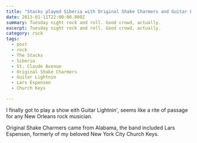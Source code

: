 ```yaml
---
title: "Stacks played Siberia with Original Shake Charmers and Guitar Lightnin'."
date: 2013-01-11T22:00:00.000Z
summary: Tuesday night rock and roll. Good crowd, actually.
excerpt: Tuesday night rock and roll. Good crowd, actually.
category: rock
tags:
  - post 
  - rock
  - The Stacks
  - Siberia
  - St. Claude Avenue
  - Original Shake Charmers
  - Guitar Lightnin
  - Lars Espensen
  - Church Keys

---
```


I finally got to play a show eith Guitar Lightnin', seems like a rite of passage for any New Orleans rock musician.

Original Shake Charmers came from Alabama, the band included Lars Espensen, formerly of my beloved New York City Church Keys.
